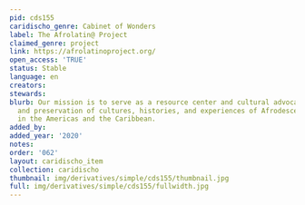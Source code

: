 ```yaml
---
pid: cds155
caridischo_genre: Cabinet of Wonders
label: The Afrolatin@ Project
claimed_genre: project
link: https://afrolatinoproject.org/
open_access: 'TRUE'
status: Stable
language: en
creators: 
stewards: 
blurb: Our mission is to serve as a resource center and cultural advocate for documentation
  and preservation of cultures, histories, and experiences of Afrodescendant people
  in the Americas and the Caribbean.
added_by: 
added_year: '2020'
notes: 
order: '062'
layout: caridischo_item
collection: caridischo
thumbnail: img/derivatives/simple/cds155/thumbnail.jpg
full: img/derivatives/simple/cds155/fullwidth.jpg
---
```

